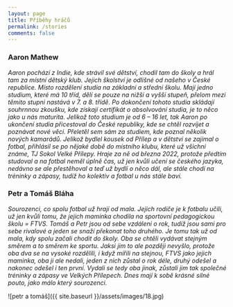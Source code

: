 ```yaml
---
layout: page
title: Příběhy hráčů
permalink: /stories
comments: false
---
```


<div class="row justify-content-between">
<div class="col-md-8 pr-5">

  <h3>Aaron Mathew</h3>
<p><i>Aaron pochází z Indie, kde strávil své dětství, chodil tam do školy a hrál tam za místní dětský klub. Jejich školství je odlišné od našeho v České republice. Místo rozdělení studia na základní a střední školu. Mají jedno studium, které má 10 tříd, dělí se pouze na nižší a vyšší stupeň, přelom mezi těmito stupni nastává v 7. a 8. třídě. Po dokončení tohoto studia skládají souhrnnou zkoušku, kde získají certifikát o absolvování studia, je to něco jako u nás maturita. Jelikož toto studium je od 6 – 16 let, tak Aaron po ukončení studia přicestoval do České republiky, kde se chtěl rozvíjet a poznávat nové věci. Přeletěl sem sám za studiem, kde poznal několik nových kamarádů. Jelikož bydlel kousek od Přílep a v dětství se zajímal o fotbal, přihlásil se po nějaké době do místního klubu, které už všichni známe, TJ Sokol Velké Přílepy. Hraje za ně od března 2022, protože předtím studoval a na fotbal neměl úplně čas, už jen kvůli učení se českého jazyka, nedávno se ale přestěhoval a teď už bydlí o něco dál, ale stále chodí na tréninky a zápasy, tudíž ho kolektiv a fotbal u nás stále baví.</i></p>

  <h3>Petr a Tomáš Bláha</h3>
<p><i>Sourozenci, co spolu fotbal už hrají od mala. Jejich rodiče je k fotbalu učili, už jen kvůli tomu, že jejich maminka chodila na sportovní pedagogickou školu = FTVS. Tomáš a Petr jsou od sebe vzdáleni o rok, tudíž jsou sami pro sebe rivalové a jeden se snaží překonat toho druhého. Je tomu tak už od mala, kdy spolu začali chodit do školy. Oba se chtěli vydávat stejným směrem a to směrem ke sportu. Jaksi jim to ale později nevyšlo, protože oba dva se na vysoké rozdělili, i když mířili na stejnou, FTVS jako jejich maminka, oba ji ale nedali, jeden z nich zůstal o rok déle, druhý odešel a nakonec odešel i ten první. Vydali se tedy oba jinak, zůstali jim tak společné tréninky a zápasy ve Velkých Přílepech. Dnes mají k sobě krásné silné pouto, jako málo který sourozenci.</i></p>

 ![petr a tomáš]({{ site.baseurl }}/assets/images/18.jpg)

</div>
